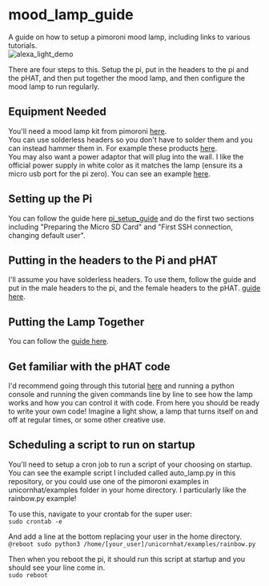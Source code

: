 # mood_lamp_guide
A guide on how to setup a pimoroni mood lamp, including links to various tutorials.    
![alexa_light_demo](./alexa_light_demo.gif)

There are four steps to this. Setup the pi, put in the headers to the pi and the pHAT, and then put together the mood lamp, and then configure the mood lamp to run regularly.

## Equipment Needed
You'll need a mood lamp kit from pimoroni [here](https://shop.pimoroni.com/products/mood-light-pi-zero-w-project-kit).   
You can use solderless headers so you don't have to solder them and you can instead hammer them in. For example these products [here](https://shop.pimoroni.com/products/gpio-hammer-header?variant=35643318026).   
You may also want a power adaptor that will plug into the wall. I like the official power supply in white color as it matches the lamp (ensure its a micro usb port for the pi zero). You can see an example [here](https://shop.pimoroni.com/products/raspberry-pi-universal-power-supply).

## Setting up the Pi
You can follow the guide here [pi_setup_guide](https://github.com/MZandtheRaspberryPi/pi_headless_setup) and do the first two sections including "Preparing the Micro SD Card" and "First SSH connection, changing default user". 

## Putting in the headers to the Pi and pHAT
I'll assume you have solderless headers. To use them, follow the guide and put in the male headers to the pi, and the female headers to the pHAT. [guide here](https://learn.pimoroni.com/tutorial/sandyj/fitting-hammer-headers).

## Putting the Lamp Together
You can follow the [guide here](https://learn.pimoroni.com/tutorial/sandyj/fitting-hammer-headers).

## Get familiar with the pHAT code
I'd recommend going through this tutorial [here](https://learn.pimoroni.com/tutorial/sandyj/getting-started-with-unicorn-phat) and running a python console and running the given commands line by line to see how the lamp works and how you can control it with code. From here you should be ready to write your own code! Imagine a light show, a lamp that turns itself on and off at regular times, or some other creative use.

## Scheduling a script to run on startup
You'll need to setup a cron job to run a script of your choosing on startup. You can see the example script I included called auto_lamp.py in this repository, or you could use one of the pimoroni examples in unicornhat/examples folder in your home directory. I particularly like the rainbow.py example!

To use this, navigate to your crontab for the super user:    
```sudo crontab -e```

And add a line at the bottom replacing your user in the home directory.   
```@reboot sudo python3 /home/[your_user]/unicornhat/examples/rainbow.py```

Then when you reboot the pi, it should run this script at startup and you should see your line come in.   
```sudo reboot```
